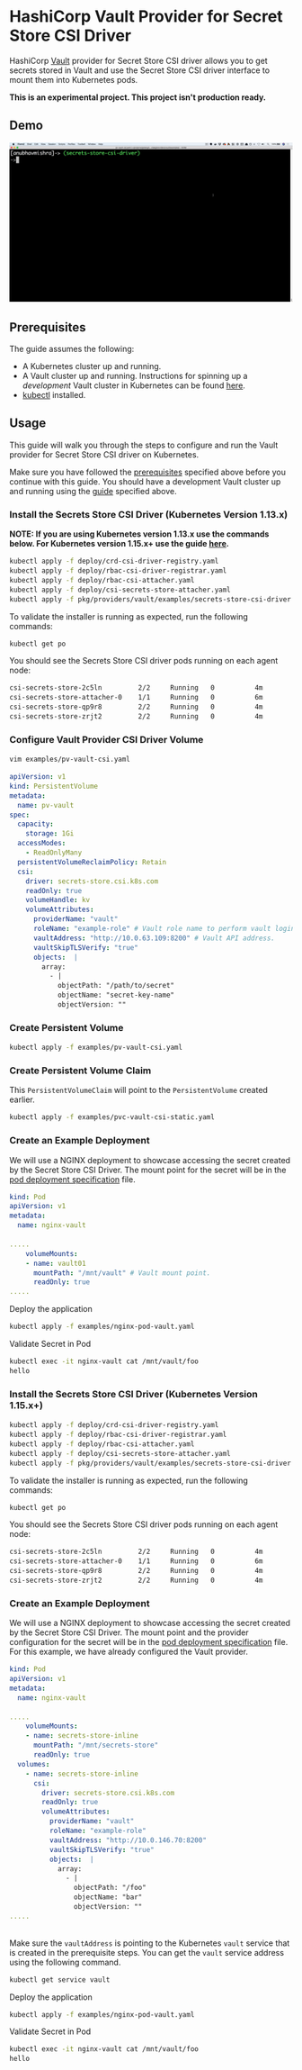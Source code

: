 # HashiCorp Vault Provider for Secret Store CSI Driver

HashiCorp [Vault](https://vaultproject.io) provider for Secret Store CSI driver allows you to get secrets stored in
Vault and use the Secret Store CSI driver interface to mount them into Kubernetes pods.

**This is an experimental project. This project isn't production ready.**

## Demo

![Secret Store CSI Driver Vault Provider Demo](./images/secret-store-csi-driver-vault-provider-demo.gif "Secret Store CSI Driver Vault Provider Demo")

## Prerequisites

The guide assumes the following:

* A Kubernetes cluster up and running.
* A Vault cluster up and running. Instructions for spinning up a *development* Vault cluster in Kubernetes can be
found [here](./docs/vault-setup.md).
* [kubectl](https://kubernetes.io/docs/tasks/tools/install-kubectl/#install-kubectl) installed.

## Usage

This guide will walk you through the steps to configure and run the Vault provider for Secret Store CSI
driver on Kubernetes.

Make sure you have followed the [prerequisites](#prerequisites) specified above before you continue with this guide.
You should have a development Vault cluster up and running using the [guide](./docs/vault-setup.md) specified above.

### Install the Secrets Store CSI Driver (Kubernetes Version 1.13.x)

**NOTE: If you are using Kubernetes version 1.13.x use the commands below. For Kubernetes version 1.15.x+ use the
guide [here]().**

```bash
kubectl apply -f deploy/crd-csi-driver-registry.yaml
kubectl apply -f deploy/rbac-csi-driver-registrar.yaml
kubectl apply -f deploy/rbac-csi-attacher.yaml
kubectl apply -f deploy/csi-secrets-store-attacher.yaml
kubectl apply -f pkg/providers/vault/examples/secrets-store-csi-driver.yaml
```

To validate the installer is running as expected, run the following commands:

```bash
kubectl get po
```

You should see the Secrets Store CSI driver pods running on each agent node:

```bash
csi-secrets-store-2c5ln         2/2     Running   0          4m
csi-secrets-store-attacher-0    1/1     Running   0          6m
csi-secrets-store-qp9r8         2/2     Running   0          4m
csi-secrets-store-zrjt2         2/2     Running   0          4m
```

### Configure Vault Provider CSI Driver Volume

```bash
vim examples/pv-vault-csi.yaml
```

```yaml
apiVersion: v1
kind: PersistentVolume
metadata:
  name: pv-vault
spec:
  capacity:
    storage: 1Gi
  accessModes:
    - ReadOnlyMany
  persistentVolumeReclaimPolicy: Retain
  csi:
    driver: secrets-store.csi.k8s.com
    readOnly: true
    volumeHandle: kv
    volumeAttributes:
      providerName: "vault"
      roleName: "example-role" # Vault role name to perform vault login.
      vaultAddress: "http://10.0.63.109:8200" # Vault API address.
      vaultSkipTLSVerify: "true"
      objects:  |
        array:
          - |
            objectPath: "/path/to/secret"
            objectName: "secret-key-name"
            objectVersion: ""
```

### Create Persistent Volume

```bash
kubectl apply -f examples/pv-vault-csi.yaml
```

### Create Persistent Volume Claim

This `PersistentVolumeClaim` will point to the `PersistentVolume` created
earlier.

```bash
kubectl apply -f examples/pvc-vault-csi-static.yaml
```

### Create an Example Deployment

We will use a NGINX deployment to showcase accessing the secret created by the Secret Store CSI Driver.
The mount point for the secret will be in the [pod deployment specification](./examples/nginx-pod-vault.yaml) file.

```yaml
kind: Pod
apiVersion: v1
metadata:
  name: nginx-vault

.....
    volumeMounts:
    - name: vault01
      mountPath: "/mnt/vault" # Vault mount point.
      readOnly: true
.....

```

Deploy the application

```bash
kubectl apply -f examples/nginx-pod-vault.yaml
``` 

Validate Secret in Pod

```bash
kubectl exec -it nginx-vault cat /mnt/vault/foo
hello
```


### Install the Secrets Store CSI Driver (Kubernetes Version 1.15.x+)

```bash
kubectl apply -f deploy/crd-csi-driver-registry.yaml
kubectl apply -f deploy/rbac-csi-driver-registrar.yaml
kubectl apply -f deploy/rbac-csi-attacher.yaml
kubectl apply -f deploy/csi-secrets-store-attacher.yaml
kubectl apply -f pkg/providers/vault/examples/secrets-store-csi-driver.yaml
```

To validate the installer is running as expected, run the following commands:

```bash
kubectl get po
```

You should see the Secrets Store CSI driver pods running on each agent node:

```bash
csi-secrets-store-2c5ln         2/2     Running   0          4m
csi-secrets-store-attacher-0    1/1     Running   0          6m
csi-secrets-store-qp9r8         2/2     Running   0          4m
csi-secrets-store-zrjt2         2/2     Running   0          4m
```


### Create an Example Deployment

We will use a NGINX deployment to showcase accessing the secret created by the Secret Store CSI Driver.
The mount point and the provider configuration for the secret will be in the [pod deployment specification](./examples/nginx-pod-vault-inline-volume.yaml) file. For this example, we have already configured the Vault provider. 

```yaml
kind: Pod
apiVersion: v1
metadata:
  name: nginx-vault

.....
    volumeMounts:
    - name: secrets-store-inline
      mountPath: "/mnt/secrets-store"
      readOnly: true
  volumes:
    - name: secrets-store-inline
      csi:
        driver: secrets-store.csi.k8s.com
        readOnly: true
        volumeAttributes:
          providerName: "vault"
          roleName: "example-role"
          vaultAddress: "http://10.0.146.70:8200"
          vaultSkipTLSVerify: "true"
          objects:  |
            array:
              - |
                objectPath: "/foo"
                objectName: "bar"
                objectVersion: ""
.....



```

Make sure the `vaultAddress` is pointing to the Kubernetes `vault` service that is created in the prerequisite steps.
You can get the `vault` service address using the following command.

```bash
kubectl get service vault
```

Deploy the application

```bash
kubectl apply -f examples/nginx-pod-vault.yaml
``` 

Validate Secret in Pod

```bash
kubectl exec -it nginx-vault cat /mnt/vault/foo
hello
```
